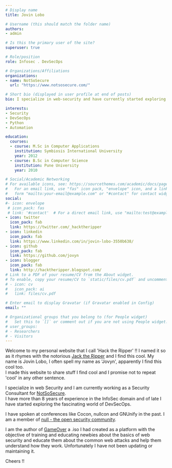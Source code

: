 ```yaml
---
# Display name
title: Jovin Lobo

# Username (this should match the folder name)
authors:
- admin

# Is this the primary user of the site?
superuser: true

# Role/position
role: Infosec . DevSecOps

# Organizations/Affiliations
organizations:
- name: NotSoSecure
  url: "https://www.notsosecure.com/"

# Short bio (displayed in user profile at end of posts)
bio: I specialize in web-security and have currently started exploring the amazing world of DevSecOps and Automation.

interests:
- Security
- DevSecOps
- Python 
- Automation

education:
  courses:
  - course: M.Sc in Computer Applications
    institution: Symbiosis International University
    year: 2012
  - course: B.Sc in Computer Science
    institution: Pune University
    year: 2010

# Social/Academic Networking
# For available icons, see: https://sourcethemes.com/academic/docs/page-builder/#icons
#   For an email link, use "fas" icon pack, "envelope" icon, and a link in the
#   form "mailto:your-email@example.com" or "#contact" for contact widget.
social:
#- icon: envelope
 # icon_pack: fas
 # link: '#contact'  # For a direct email link, use "mailto:test@example.org".
- icon: twitter
  icon_pack: fab
  link: https://twitter.com/_hacktheripper
- icon: linkedin
  icon_pack: fab
  link: https://www.linkedin.com/in/jovin-lobo-3550b638/
- icon: github
  icon_pack: fab
  link: https://github.com/jovyn
- icon: blogger
  icon_pack: fab
  link: http://hacktheripper.blogspot.com/
# Link to a PDF of your resume/CV from the About widget.
# To enable, copy your resume/CV to `static/files/cv.pdf` and uncomment the lines below.
# - icon: cv
#   icon_pack: ai
#   link: files/cv.pdf

# Enter email to display Gravatar (if Gravatar enabled in Config)
email: ""

# Organizational groups that you belong to (for People widget)
#   Set this to `[]` or comment out if you are not using People widget.
# user_groups:
# - Researchers
# - Visitors
---
```


Welcome to my personal website that I call 'Hack the Ripper' !! I named it so as it rhymes with the notorious [Jack the Ripper](https://en.wikipedia.org/wiki/Jack_the_Ripper) and I find this cool.
My name is Jovin Lobo, I often spell my name as 'Jovyn', apparently I find this cool too.  
I made this website to share stuff I find cool and I promise not to repeat 'cool' in any other sentence.    
  
I specialize in web Security and I am currently working as a Security Consultant for [NotSoSecure](https://www.notsosecure.com/).  
I have more than 8 years of experience in the InfoSec domain and of late I have started exploring the fascinating world of DevSecOps.  

I have spoken at conferences like Cocon, nullcon and GNUnify in the past. I am a member of [null - the open security community](https://null.co.in/).
  
I am the author of [GameOver](https://sourceforge.net/projects/null-gameover/) a .iso I had created as a platform with the objective of training and educating newbies about the basics of web security and educate them about the common web attacks and help them understand how they work. Unfortunately I have not been updating or maintaining it.  
  
Cheers !!  
